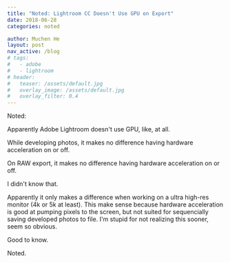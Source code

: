 ```yaml
---
title: "Noted: Lightroom CC Doesn't Use GPU on Export"
date: 2018-06-28
categories: noted

author: Muchen He
layout: post
nav_active: /blog
# tags:
#   - adobe
#   - lightroom
# header:
#   teaser: /assets/default.jpg
#   overlay_image: /assets/default.jpg
#   overlay_filter: 0.4
---
```


Noted:

Apparently Adobe Lightroom doesn't use GPU, like, at all. 

While developing photos, it makes no difference having hardware acceleration on or off.

On RAW export, it makes no difference having hardware acceleration on or off.

I didn't know that.

Apparently it only makes a difference when working on a ultra high-res monitor (4k or 5k at least). This make sense because hardware acceleration is good at pumping pixels to the screen, but not suited for sequencially saving developed photos to file. I'm stupid for not realizing this sooner, seem so obvious.

Good to know.

Noted.